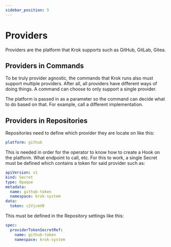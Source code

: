 ```yaml
---
sidebar_position: 5
---
```


# Providers

Providers are the platform that Krok supports such as GitHub, GitLab, Gitea.

## Providers in Commands

To be truly provider agnostic, the commands that Krok runs also must support multiple providers. After all, all
providers have different ways of doing things. A command can choose to only support a single provider.

The platform is passed in as a parameter so the command can decide what to do based on that. For example, call a
different implementation.

## Providers in Repositories

Repositories need to define which provider they are locate on like this:

```yaml
platform: github
```

This is needed in order for the operator to know how to create a Hook on the platform. What endpoint to call, etc.
For this to work, a single Secret must be defined which contains a token for said provider such as:

```yaml
apiVersion: v1
kind: Secret
type: Opaque
metadata:
  name: github-token
  namespace: krok-system
data:
  token: c2VjcmV0
```

This must be defined in the Repository settings like this:

```yaml
spec:
  providerTokenSecretRef:
    name: github-token
    namespace: krok-system
```
